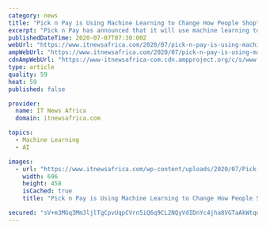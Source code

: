 ```yaml
---
category: news
title: "Pick n Pay is Using Machine Learning to Change How People Shop"
excerpt: "Pick n Pay has announced that it will use machine learning to automatically personalise discounts for Smart Shoppers – a move that is expected to help more customers save more on their grocery shop. Using this advanced technology, Pick n Pay hopes to ..."
publishedDateTime: 2020-07-07T07:30:00Z
webUrl: "https://www.itnewsafrica.com/2020/07/pick-n-pay-is-using-machine-learning-to-change-how-people-shop/"
ampWebUrl: "https://www.itnewsafrica.com/2020/07/pick-n-pay-is-using-machine-learning-to-change-how-people-shop/?amp"
cdnAmpWebUrl: "https://www-itnewsafrica-com.cdn.ampproject.org/c/s/www.itnewsafrica.com/2020/07/pick-n-pay-is-using-machine-learning-to-change-how-people-shop/?amp"
type: article
quality: 59
heat: 59
published: false

provider:
  name: IT News Africa
  domain: itnewsafrica.com

topics:
  - Machine Learning
  - AI

images:
  - url: "https://www.itnewsafrica.com/wp-content/uploads/2020/07/Pick-n-Pay-1-696x458.png"
    width: 696
    height: 458
    isCached: true
    title: "Pick n Pay is Using Machine Learning to Change How People Shop"

secured: "sV+m3MGq3Mm3ljlTgCpvUqpCVrn5iQ6q9CL2NQyVdIDnYc4jha8VGTaAkWtqusKuXZnAOqKCqYz0WPn0dJ290CKQwiUHxQg/OawzU7rEdp/Q1nXFlEfXFLq/M/4K+cU+nEYuMgZTDesxeDVR0U6hPee6OnrIoa+RWhS0I2PtyPwBqUhO/YagmXDRM/fkgutfmMKGwLgJ/SN2a6vcuj/Vs9pWHOS2U1JnDMXTPddhAwOD6PN3Xd2eyD3mFDuWKK/FRmwYgqdLjuDpGi/DC1yloSRJd014CJbqGTmnrZhqW/D9c+HAytL1S4kCYSTP9Um7X3Bal6TvOy+rWY7xhfwL3g==;m6TDYHWMicsxvXkqW+KMxw=="
---
```


